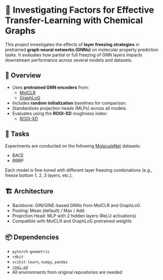 # 🧬 Investigating Factors for Effective Transfer-Learning with Chemical Graphs

This project investigates the effects of **layer freezing strategies** in pretrained **graph neural networks (GNNs)** on molecular property prediction tasks. It evaluates how partial or full freezing of GNN layers impacts downstream performance across several models and datasets.

## 🚀 Overview

- Uses **pretrained GNN encoders** from:
  - [MolCLR](https://github.com/yuyangw/MolCLR)
  - [GraphLoG](https://github.com/DeepGraphLearning/GraphLoG)
- Includes **random initialization** baselines for comparison.
- Standardizes projection heads (MLPs) across all models.
- Evaluates using the **ROGI-XD** roughness index:
  - [ROGI-XD](https://github.com/coleygroup/rogi-xd)

## 🧪 Tasks

Experiments are conducted on the following [MoleculeNet](https://moleculenet.org/) datasets:
- BACE
- BBBP

Each model is fine-tuned with different layer freezing combinations (e.g., freeze bottom 1, 2, 3 layers, etc.).

## 🏗 Architecture

- Backbone: GIN/GINE-based GNNs from MolCLR and GraphLoG
- Pooling: Mean (default) / Max / Add
- Projection Head: MLP with 2 hidden layers (ReLU activations)
- Compatible with MolCLR and GraphLoG pretrained weights

## 📦 Dependencies

- `pytorch-geometric`
- `rdkit`
- `scikit-learn`, `numpy`, `pandas`
- [`rogi-xd`](https://github.com/coleygroup/rogi-xd)
- All environments from original repositories are needed

